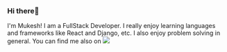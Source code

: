 ### Hi there👋
I'm Mukesh!
I am a FullStack Developer. I really enjoy learning languages and frameworks like React and Django, etc. I also enjoy problem solving in general.
You can find me also on ![](https://github.com/ofmukesh)
